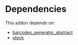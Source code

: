 # Dependencies

This addon depends on:

- [barcodes_generator_abstract](https://github.com/bringout/oca-warehouse)
- [stock](https://github.com/bringout/oca-ocb-warehouse/tree/9b14fcb23c7ebeb2f1d8695642aaa941064d4d00/odoo-bringout-oca-ocb-stock)
